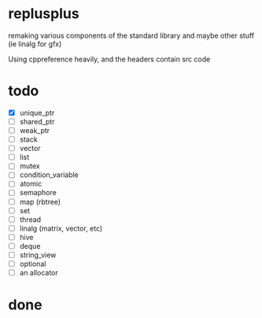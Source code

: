 # replusplus
remaking various components of the standard library and maybe other stuff (ie linalg for gfx)

Using cppreference heavily, and the headers contain src code

# todo
- [x] unique_ptr
- [ ] shared_ptr
- [ ] weak_ptr
- [ ] stack
- [ ] vector
- [ ] list
- [ ] mutex
- [ ] condition_variable
- [ ] atomic
- [ ] semaphore
- [ ] map (rbtree)
- [ ] set
- [ ] thread
- [ ] linalg (matrix, vector, etc)
- [ ] hive
- [ ] deque
- [ ] string_view
- [ ] optional
- [ ] an allocator

# done
